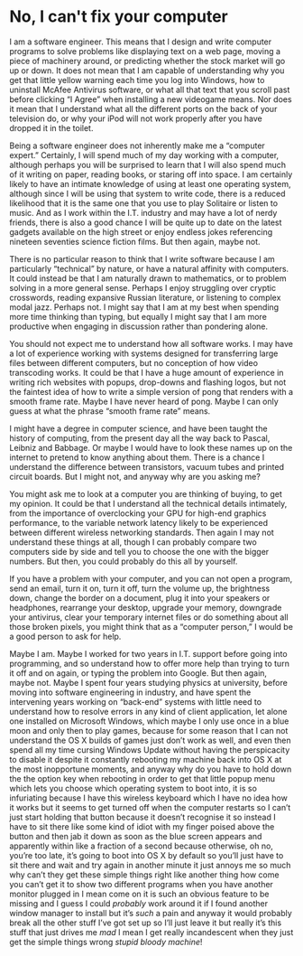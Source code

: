 No, I can't fix your computer
===

I am a software engineer. This means that I design and write computer programs to solve problems like displaying text on a web page, moving a piece of machinery around, or predicting whether the stock market will go up or down. It does not mean that I am capable of understanding why you get that little yellow warning each time you log into Windows, how to uninstall McAfee Antivirus software, or what all that text that you scroll past before clicking “I Agree” when installing a new videogame means. Nor does it mean that I understand what all the different ports on the back of your television do, or why your iPod will not work properly after you have dropped it in the toilet.

Being a software engineer does not inherently make me a “computer expert.” Certainly, I will spend much of my day working with a computer, although perhaps you will be surprised to learn that I will also spend much of it writing on paper, reading books, or staring off into space. I am certainly likely to have an intimate knowledge of using at least one operating system, although since I will be using that system to write code, there is a reduced likelihood that it is the same one that you use to play Solitaire or listen to music. And as I work within the I.T. industry and may have a lot of nerdy friends, there is also a good chance I will be quite up to date on the latest gadgets available on the high street or enjoy endless jokes referencing nineteen seventies science fiction films. But then again, maybe not.

There is no particular reason to think that I write software because I am particularly “technical” by nature, or have a natural affinity with computers. It could instead be that I am naturally drawn to mathematics, or to problem solving in a more general sense. Perhaps I enjoy struggling over cryptic crosswords, reading expansive Russian literature, or listening to complex modal jazz. Perhaps not. I might say that I am at my best when spending more time thinking than typing, but equally I might say that I am more productive when engaging in discussion rather than pondering alone.

You should not expect me to understand how all software works. I may have a lot of experience working with systems designed for transferring large files between different computers, but no conception of how video transcoding works. It could be that I have a huge amount of experience in writing rich websites with popups, drop-downs and flashing logos, but not the faintest idea of how to write a simple version of pong that renders with a smooth frame rate. Maybe I have never heard of pong. Maybe I can only guess at what the phrase “smooth frame rate” means.

I might have a degree in computer science, and have been taught the history of computing, from the present day all the way back to Pascal, Leibniz and Babbage. Or maybe I would have to look these names up on the internet to pretend to know anything about them. There is a chance I understand the difference between transistors, vacuum tubes and printed circuit boards. But I might not, and anyway why are you asking me?

You might ask me to look at a computer you are thinking of buying, to get my opinion. It could be that I understand all the technical details intimately, from the importance of overclocking your GPU for high-end graphics performance, to the variable network latency likely to be experienced between different wireless networking standards. Then again I may not understand these things at all, though I can probably compare two computers side by side and tell you to choose the one with the bigger numbers. But then, you could probably do this all by yourself.

If you have a problem with your computer, and you can not open a program, send an email, turn it on, turn it off, turn the volume up, the brightness down, change the border on a document, plug it into your speakers or headphones, rearrange your desktop, upgrade your memory, downgrade your antivirus, clear your temporary internet files or do something about all those broken pixels, you might think that as a “computer person,” I would be a good person to ask for help.

Maybe I am. Maybe I worked for two years in I.T. support before going into programming, and so understand how to offer more help than trying to turn it off and on again, or typing the problem into Google. But then again, maybe not. Maybe I spent four years studying physics at university, before moving into software engineering in industry, and have spent the intervening years working on “back-end” systems with little need to understand how to resolve errors in any kind of client application, let alone one installed on Microsoft Windows, which maybe I only use once in a blue moon and only then to play games, because for some reason that I can not understand the OS X builds of games just don’t work as well, and even then spend all my time cursing Windows Update without having the perspicacity to disable it despite it constantly rebooting my machine back into OS X at the most inopportune moments, and anyway why do you have to hold down the the option key when rebooting in order to get that little popup menu which lets you choose which operating system to boot into, it is so infuriating because I have this wireless keyboard which I have no idea how it works but it seems to get turned off when the computer restarts so I can’t just start holding that button because it doesn’t recognise it so instead I have to sit there like some kind of idiot with my finger poised above the button and then jab it down as soon as the blue screen appears and apparently within like a fraction of a second because otherwise, oh no, you’re too late, it’s going to boot into OS X by default so you’ll just have to sit there and wait and try again in another minute it just annoys me so much why can’t they get these simple things right like another thing how come you can’t get it to show two different programs when you have another monitor plugged in I mean come on it is such an obvious feature to be missing and I guess I could _probably_ work around it if I found another window manager to install but it’s _such_ a pain and anyway it would probably break all the other stuff I’ve got set up so I’ll just leave it but really it’s this stuff that just drives me _mad_ I mean I get really incandescent when they just get the simple things wrong _stupid bloody machine_!

